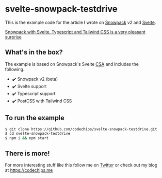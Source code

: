 # svelte-snowpack-testdrive

This is the example code for the article I wrote on [Snowpack](https://www.snowpack.dev/) v2 and [Svelte](https://svelte.dev/).

[Snowpack with Svelte, Typescript and Tailwind CSS is a very pleasant surprise](https://codechips.me/snowpack-svelte-typescript-tailwindcss/)

## What's in the box?

The example is based on Snowpack's Svelte [CSA](https://www.snowpack.dev/#create-snowpack-app-(csa)) and includes the following.

- :heavy_check_mark: Snowpack v2 (beta)
- :heavy_check_mark: Svelte support
- :heavy_check_mark: Typescript support
- :heavy_check_mark: PostCSS with Tailwind CSS

## To run the example

```bash
$ git clone https://github.com/codechips/svelte-snowpack-testdrive.git
$ cd svelte-snowpack-testdrive
$ npm i && npm start

```

## There is more!

For more interesting stuff like this follow me on [Twitter](https://twitter.com/codechips) or check out my blog at https://codechips.me

